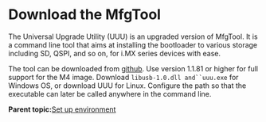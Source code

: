 # Download the MfgTool

The Universal Upgrade Utility \(UUU\) is an upgraded version of MfgTool. It is a command line tool that aims at installing the bootloader to various storage including SD, QSPI, and so on, for i.MX series devices with ease.

The tool can be downloaded from [github](https://github.com/NXPmicro/mfgtools/releases). Use version 1.1.81 or higher for full support for the M4 image. Download `libusb-1.0.dll and``uuu.exe` for Windows OS, or download UUU for Linux. Configure the path so that the executable can later be called anywhere in the command line.

**Parent topic:**[Set up environment](../topics/set_up_environment.md)

